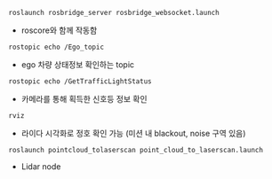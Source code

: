 `roslaunch rosbridge_server rosbridge_websocket.launch`

- roscore와 함께 작동함

`rostopic echo /Ego_topic`

- ego 차량 상태정보 확인하는 topic

`rostopic echo /GetTrafficLightStatus`

- 카메라를 통해 획득한 신호등 정보 확인

`rviz`

- 라이다 시각화로 정호 확인 가능 (미션 내 blackout, noise 구역 있음)

`roslaunch pointcloud_tolaserscan point_cloud_to_laserscan.launch`

- Lidar node